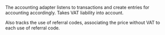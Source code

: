 The accounting adapter listens to transactions and create entries for accounting accordingly. Takes VAT liability into account.

Also tracks the use of referral codes, associating the price without VAT to each use of referral code.